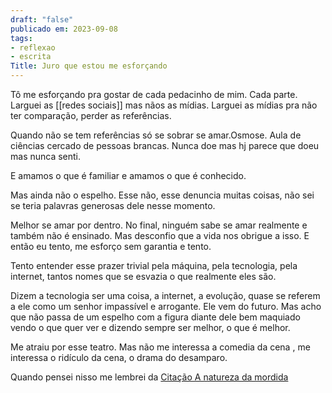 ```yaml
---
draft: "false"
publicado em: 2023-09-08
tags:
- reflexao
- escrita
Title: Juro que estou me esforçando
---
```


Tô me esforçando pra gostar de cada pedacinho de mim. Cada parte. Larguei as \[\[redes sociais\]\] mas nãos as mídias. Larguei as mídias pra não ter comparação, perder as referências.

Quando não se tem referências só se sobrar se amar.Osmose. Aula de ciências cercado de pessoas brancas. Nunca doe mas hj parece que doeu mas nunca senti.

E amamos o que é familiar e amamos o que é conhecido.

Mas ainda não o espelho. Esse não, esse denuncia muitas coisas, não sei se teria palavras generosas dele nesse momento.

Melhor se amar por dentro. No final, ninguém sabe se amar realmente e também não é ensinado. Mas desconfio que a vida nos obrigue a isso. E então eu tento, me esforço sem garantia e tento.

Tento entender esse prazer trivial pela máquina, pela tecnologia, pela internet, tantos nomes que se esvazia o que realmente eles são.

Dizem a tecnologia ser uma coisa, a internet, a evolução, quase se referem a ele como um senhor impassível e arrogante. Ele vem do futuro. Mas acho que não passa de um espelho com a figura diante dele bem maquiado vendo o que quer ver e dizendo sempre ser melhor, o que é melhor.

Me atraiu por esse teatro. Mas não me interessa a comedia da cena , me interessa o ridículo da cena, o drama do desamparo.


Quando pensei nisso me lembrei da [Citação A natureza da mordida](/post/natureza-da-mordida)




